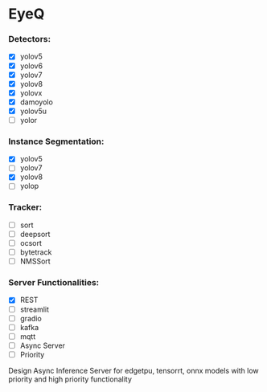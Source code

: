 # EyeQ


### Detectors:

- [x] yolov5
- [x] yolov6
- [x] yolov7
- [x] yolov8
- [x] yolovx
- [x] damoyolo
- [x] yolov5u
- [ ] yolor

### Instance Segmentation:

- [x] yolov5
- [ ] yolov7
- [x] yolov8
- [ ] yolop

### Tracker:

- [ ] sort
- [ ] deepsort
- [ ] ocsort
- [ ] bytetrack
- [ ] NMSSort

### Server Functionalities:

- [x] REST
- [ ] streamlit
- [ ] gradio
- [ ] kafka
- [ ] mqtt
- [ ] Async Server
- [ ] Priority

Design Async Inference Server for edgetpu, tensorrt, onnx models with low priority and high priority functionality
